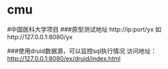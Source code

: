# cmu
#中国医科大学项目
###原型测试地址
http://ip:port/yx 如http://127.0.0.1:8080/yx


###使用druid数据源，可以监控sql执行情况
访问地址：
http://127.0.0.1:8080/ex/druid/index.html
